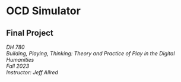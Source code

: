 # OCD Simulator
## Final Project

*DH 780* <br>
*Building, Playing, Thinking: Theory and Practice of Play in the Digital Humanities*<br>
*Fall 2023*<br>
*Instructor: Jeff Allred*

